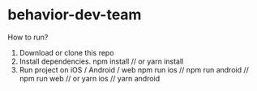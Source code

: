 # behavior-dev-team

How to run?
1. Download or clone this repo
2. Install dependencies.
npm install
// or
yarn install
3. Run project on iOS / Android / web
 npm run ios // npm run android // npm run web
 // or
 yarn ios // yarn android